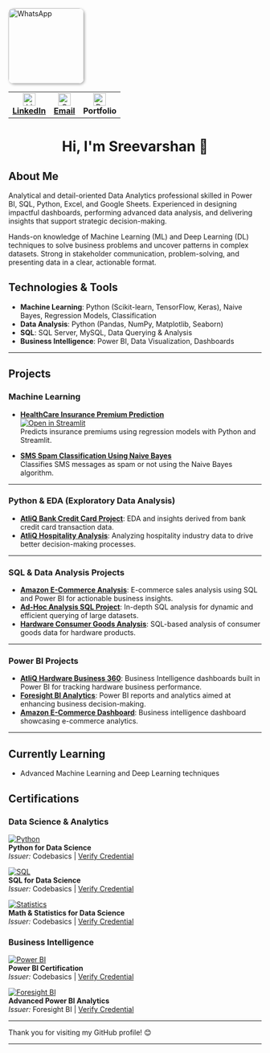 <a href="https://wa.me/your-whatsapp-number">
  <img src="https://github.com/user-attachments/assets/198cb09b-595b-4e9c-98c5-e6265434c392" 
       alt="WhatsApp" 
       title="Click to chat on WhatsApp" 
       width="150" 
       style="border-radius: 10px; box-shadow: 2px 2px 5px rgba(0,0,0,0.3);" />
</a>

<table>
  <tr>
    <td align="center">
      <a href="https://www.linkedin.com/in/sreevarshan/" target="_blank">
        <img src="https://github.com/user-attachments/assets/39275837-813c-449f-8e57-b07d4d960102" alt="LinkedIn" width="25" /><br/>
        <strong>LinkedIn</strong>
      </a>
    </td>
    <td align="center">
      <a href="https://mail.google.com/mail/?view=cm&fs=1&to=itssreevarshan@gmail.com" target="_blank">
        <img src="https://github.com/user-attachments/assets/4dbcff72-493f-4f53-8455-bb5f92aedbbb" alt="Gmail" width="25" /><br/>
        <strong>Email</strong>
      </a>
    </td>
    <td align="center">
      <img src="https://github.com/user-attachments/assets/6514f697-6177-4d20-bbb0-f423c5a8059a" alt="Profile" width="25" /><br/>
      <strong>Portfolio</strong>
    </td>
  </tr>
</table>

<h1 align="center">Hi, I'm Sreevarshan 👋</h1>

## About Me

Analytical and detail-oriented Data Analytics professional skilled in Power BI, SQL, Python, Excel, and Google Sheets. Experienced in designing impactful dashboards, performing advanced data analysis, and delivering insights that support strategic decision-making.

Hands-on knowledge of Machine Learning (ML) and Deep Learning (DL) techniques to solve business problems and uncover patterns in complex datasets. Strong in stakeholder communication, problem-solving, and presenting data in a clear, actionable format.

## Technologies & Tools

- **Machine Learning**: Python (Scikit-learn, TensorFlow, Keras), Naive Bayes, Regression Models, Classification
- **Data Analysis**: Python (Pandas, NumPy, Matplotlib, Seaborn)
- **SQL**: SQL Server, MySQL, Data Querying & Analysis
- **Business Intelligence**: Power BI, Data Visualization, Dashboards

----

## Projects

### Machine Learning 

- **[HealthCare Insurance Premium Prediction](https://github.com/Sreevarshan-fin/HealthCare-Insurance-Premium-Prediction)**  
  [![Open in Streamlit](https://img.shields.io/badge/Launch%20App-Streamlit-%23FF4B4B?logo=streamlit)](https://ml-healthcare-premium-prediction-7qrpw78zqct4zhdm7u8v2d.streamlit.app/)  
  Predicts insurance premiums using regression models with Python and Streamlit.

  

- **[SMS Spam Classification Using Naive Bayes](https://github.com/Sreevarshan-fin/SMS-Spam-Classification-Using-Naive-Bayes)**  
  Classifies SMS messages as spam or not using the Naive Bayes algorithm.

---


### Python & EDA (Exploratory Data Analysis)

- **[AtliQ Bank Credit Card Project](https://github.com/Sreevarshan-fin/AtliQ-Bank--Credit-Card-Project)**: EDA and insights derived from bank credit card transaction data.
- **[AtliQ Hospitality Analysis](https://github.com/Sreevarshan-fin/AtliQ-Hospitality-Analysis)**: Analyzing hospitality industry data to drive better decision-making processes.
  
---

### SQL & Data Analysis Projects

- **[Amazon E-Commerce Analysis](https://github.com/Sreevarshan-fin/SQL-Project---Amazon-E-Commerce)**: E-commerce sales analysis using SQL and Power BI for actionable business insights.
- **[Ad-Hoc Analysis SQL Project](https://github.com/Sreevarshan-fin/SQL-Project-Ad-Hoc-Analysis)**: In-depth SQL analysis for dynamic and efficient querying of large datasets.
- **[Hardware Consumer Goods Analysis](https://github.com/Sreevarshan-fin/AtliQ-Hardware-Consumer-Goods-Analysis-FY2020-2021-)**: SQL-based analysis of consumer goods data for hardware products.

---

### Power BI Projects

- **[AtliQ Hardware Business 360](https://github.com/Sreevarshan-fin/AtliQ-Hardware-Business-360)**: Business Intelligence dashboards built in Power BI for tracking hardware business performance.
- **[Foresight BI Analytics](https://github.com/Sreevarshan-fin/Foresight-BI-Analytics)**: Power BI reports and analytics aimed at enhancing business decision-making.
- **[Amazon E-Commerce Dashboard](https://app.powerbi.com/view?r=eyJrIjoiODNjNjllNmUtOTg3My00NDU4LWFjOGMtNjQ1NmVjZGI3MWNmIiwidCI6ImM2ZTU0OWIzLTVmNDUtNDAzMi1hYWU5LWQ0MjQ0ZGM1YjJjNCJ9)**: Business intelligence dashboard showcasing e-commerce analytics.

---

## Currently Learning

- Advanced Machine Learning and Deep Learning techniques

## Certifications

### **Data Science & Analytics**

[![Python](https://img.icons8.com/color/40/python.png)](https://codebasics.io/certificate/CB-48-495191)  
**Python for Data Science**  
*Issuer:* Codebasics | [Verify Credential](https://codebasics.io/certificate/CB-48-495191)

[![SQL](https://img.icons8.com/ios-filled/40/sql.png)](https://codebasics.io/certificate/CB-50-495191)  
**SQL for Data Science**  
*Issuer:* Codebasics | [Verify Credential](https://codebasics.io/certificate/CB-50-495191)

[![Statistics](https://img.icons8.com/ios/40/math.png)](https://codebasics.io/certificate/CB-63-495191)  
**Math & Statistics for Data Science**  
*Issuer:* Codebasics | [Verify Credential](https://codebasics.io/certificate/CB-63-495191)

### **Business Intelligence**

[![Power BI](https://img.icons8.com/color/40/power-bi.png)](https://codebasics.io/certificate/CB-49-495191)  
**Power BI Certification**  
*Issuer:* Codebasics | [Verify Credential](https://codebasics.io/certificate/CB-49-495191)

[![Foresight BI](https://img.icons8.com/color/40/228BE6/power-bi.png)](https://training.foresightbi.com.ng/certificates/rihluvmyez)  
**Advanced Power BI Analytics**  
*Issuer:* Foresight BI | [Verify Credential](https://training.foresightbi.com.ng/certificates/rihluvmyez)

---

Thank you for visiting my GitHub profile! 😊


---

